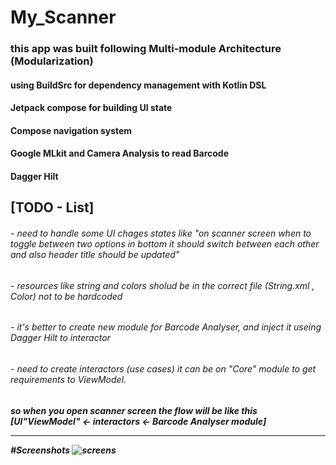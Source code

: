 # My_Scanner
<h3> this app was built following Multi-module Architecture (Modularization) 
<h4> using BuildSrc for dependency management with Kotlin DSL
<h4> Jetpack compose for building UI state
<h4> Compose navigation system
<h4> Google MLkit and Camera Analysis to read Barcode
<h4> Dagger Hilt


<h2> [TODO - List] 
<h6>- need to handle some UI chages states 
  like "on scanner screen when to toggle between two options in bottom it should switch between each other and also header title should be updated"
  
<h6>- resources like string and colors sholud be in the correct file (String.xml , Color) not to be hardcoded

<h6>- it's better to create new module for Barcode Analyser, and inject it useing Dagger Hilt to interactor

<h6>- need to create interactors (use cases) it can be on "Core" module to get requirements to ViewModel.
    <h5> so when you open scanner screen the flow will be like this [UI"ViewModel" <- interactors <- Barcode Analyser module]


*********************************


#Screenshots
![screens](https://user-images.githubusercontent.com/8893078/231925468-c7d0acba-49f4-4961-84b8-bb3aa33802f4.png)

